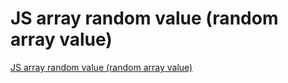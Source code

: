 # JS array random value (random array value)
[JS array random value (random array value)](https://aiwithcloud.com/2022/09/16/js_array_random_value_random_array_value/)